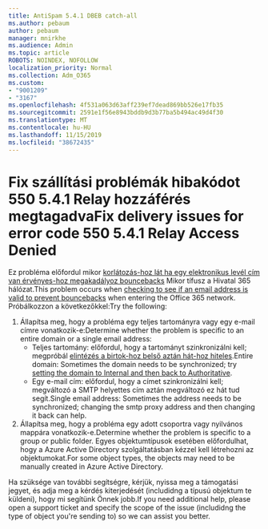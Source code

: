 ```yaml
---
title: AntiSpam 5.4.1 DBEB catch-all
ms.author: pebaum
author: pebaum
manager: mnirkhe
ms.audience: Admin
ms.topic: article
ROBOTS: NOINDEX, NOFOLLOW
localization_priority: Normal
ms.collection: Adm_O365
ms.custom:
- "9001209"
- "3167"
ms.openlocfilehash: 4f531a063d63aff239ef7dead869bb526e17fb35
ms.sourcegitcommit: 2591e1f56e8943bddb9d3b77ba5b494ac49d4f30
ms.translationtype: MT
ms.contentlocale: hu-HU
ms.lasthandoff: 11/15/2019
ms.locfileid: "38672435"
---
```

# <a name="fix-delivery-issues-for-error-code-550-541-relay-access-denied"></a><span data-ttu-id="ee017-102">Fix szállítási problémák hibakódot 550 5.4.1 Relay hozzáférés megtagadva</span><span class="sxs-lookup"><span data-stu-id="ee017-102">Fix delivery issues for error code 550 5.4.1 Relay Access Denied</span></span>

<span data-ttu-id="ee017-103">Ez probléma előfordul mikor [korlátozás-hoz lát ha egy elektronikus levél cím van érvényes-hoz megakadályoz bouncebacks](https://docs.microsoft.com/exchange/mail-flow-best-practices/use-directory-based-edge-blocking) Mikor tífusz a Hivatal 365 hálózat.</span><span class="sxs-lookup"><span data-stu-id="ee017-103">This problem occurs when [checking to see if an email address is valid to prevent bouncebacks](https://docs.microsoft.com/exchange/mail-flow-best-practices/use-directory-based-edge-blocking) when entering the Office 365 network.</span></span> <span data-ttu-id="ee017-104">Próbálkozzon a következőkkel:</span><span class="sxs-lookup"><span data-stu-id="ee017-104">Try the following:</span></span>

1. <span data-ttu-id="ee017-105">Állapítsa meg, hogy a probléma egy teljes tartományra vagy egy e-mail címre vonatkozik-e:</span><span class="sxs-lookup"><span data-stu-id="ee017-105">Determine whether the problem is specific to an entire domain or a single email address:</span></span>
    - <span data-ttu-id="ee017-106">Teljes tartomány: előfordul, hogy a tartományt szinkronizálni kell; megpróbál [elintézés a birtok-hoz belső aztán hát-hoz hiteles](https://docs.microsoft.com/exchange/mail-flow-best-practices/manage-accepted-domains/manage-accepted-domains).</span><span class="sxs-lookup"><span data-stu-id="ee017-106">Entire domain: Sometimes the domain needs to be synchronized; try [setting the domain to Internal and then back to Authoritative](https://docs.microsoft.com/exchange/mail-flow-best-practices/manage-accepted-domains/manage-accepted-domains).</span></span>
    - <span data-ttu-id="ee017-107">Egy e-mail cím: előfordul, hogy a címet szinkronizálni kell; megváltozó a SMTP helyettes cím aztán megváltozó ez hát tud segít.</span><span class="sxs-lookup"><span data-stu-id="ee017-107">Single email address: Sometimes the address needs to be synchronized; changing the smtp proxy address and then changing it back can help.</span></span>
2. <span data-ttu-id="ee017-108">Állapítsa meg, hogy a probléma egy adott csoportra vagy nyilvános mappára vonatkozik-e.</span><span class="sxs-lookup"><span data-stu-id="ee017-108">Determine whether the problem is specific to a group or public folder.</span></span> <span data-ttu-id="ee017-109">Egyes objektumtípusok esetében előfordulhat, hogy a Azure Active Directory szolgáltatásban kézzel kell létrehozni az objektumokat.</span><span class="sxs-lookup"><span data-stu-id="ee017-109">For some object types, the objects may need to be manually created in Azure Active Directory.</span></span>

<span data-ttu-id="ee017-110">Ha szüksége van további segítségre, kérjük, nyissa meg a támogatási jegyet, és adja meg a kérdés kiterjedését (includidng a típusú objektum te küldeni), hogy mi segítünk Önnek jobb.</span><span class="sxs-lookup"><span data-stu-id="ee017-110">If you need additional help, please open a support ticket and specify the scope of the issue (includidng the type of object you're sending to) so we can assist you better.</span></span>